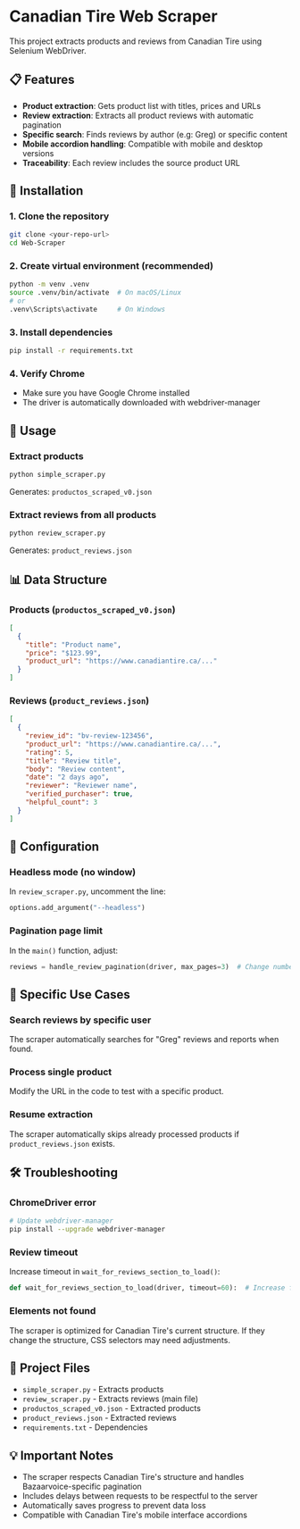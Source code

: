 # Canadian Tire Web Scraper

This project extracts products and reviews from Canadian Tire using Selenium WebDriver.

## 📋 Features

- **Product extraction**: Gets product list with titles, prices and URLs
- **Review extraction**: Extracts all product reviews with automatic pagination
- **Specific search**: Finds reviews by author (e.g: Greg) or specific content
- **Mobile accordion handling**: Compatible with mobile and desktop versions
- **Traceability**: Each review includes the source product URL

## 🚀 Installation

### 1. Clone the repository
```bash
git clone <your-repo-url>
cd Web-Scraper
```

### 2. Create virtual environment (recommended)
```bash
python -m venv .venv
source .venv/bin/activate  # On macOS/Linux
# or
.venv\Scripts\activate     # On Windows
```

### 3. Install dependencies
```bash
pip install -r requirements.txt
```

### 4. Verify Chrome
- Make sure you have Google Chrome installed
- The driver is automatically downloaded with webdriver-manager

## 📖 Usage

### Extract products
```bash
python simple_scraper.py
```
Generates: `productos_scraped_v0.json`

### Extract reviews from all products
```bash
python review_scraper.py
```
Generates: `product_reviews.json`

## 📊 Data Structure

### Products (`productos_scraped_v0.json`)
```json
[
  {
    "title": "Product name",
    "price": "$123.99",
    "product_url": "https://www.canadiantire.ca/..."
  }
]
```

### Reviews (`product_reviews.json`)
```json
[
  {
    "review_id": "bv-review-123456",
    "product_url": "https://www.canadiantire.ca/...",
    "rating": 5,
    "title": "Review title",
    "body": "Review content",
    "date": "2 days ago",
    "reviewer": "Reviewer name",
    "verified_purchaser": true,
    "helpful_count": 3
  }
]
```

## 🔧 Configuration

### Headless mode (no window)
In `review_scraper.py`, uncomment the line:
```python
options.add_argument("--headless")
```

### Pagination page limit
In the `main()` function, adjust:
```python
reviews = handle_review_pagination(driver, max_pages=3)  # Change number
```

## 🎯 Specific Use Cases

### Search reviews by specific user
The scraper automatically searches for "Greg" reviews and reports when found.

### Process single product
Modify the URL in the code to test with a specific product.

### Resume extraction
The scraper automatically skips already processed products if `product_reviews.json` exists.

## 🛠️ Troubleshooting

### ChromeDriver error
```bash
# Update webdriver-manager
pip install --upgrade webdriver-manager
```

### Review timeout
Increase timeout in `wait_for_reviews_section_to_load()`:
```python
def wait_for_reviews_section_to_load(driver, timeout=60):  # Increase from 30 to 60
```

### Elements not found
The scraper is optimized for Canadian Tire's current structure. If they change the structure, CSS selectors may need adjustments.

## 📁 Project Files

- `simple_scraper.py` - Extracts products
- `review_scraper.py` - Extracts reviews (main file)
- `productos_scraped_v0.json` - Extracted products
- `product_reviews.json` - Extracted reviews
- `requirements.txt` - Dependencies

## 💡 Important Notes

- The scraper respects Canadian Tire's structure and handles Bazaarvoice-specific pagination
- Includes delays between requests to be respectful to the server
- Automatically saves progress to prevent data loss
- Compatible with Canadian Tire's mobile interface accordions
